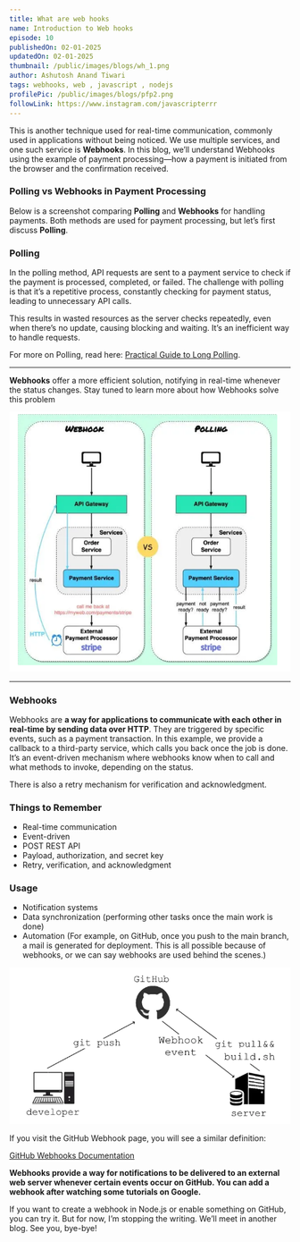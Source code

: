 ```yaml
---
title: What are web hooks
name: Introduction to Web hooks
episode: 10
publishedOn: 02-01-2025
updatedOn: 02-01-2025
thumbnail: /public/images/blogs/wh_1.png
author: Ashutosh Anand Tiwari
tags: webhooks, web , javascript , nodejs
profilePic: /public/images/blogs/pfp2.png
followLink: https://www.instagram.com/javascripterrr
---
```

This is another technique used for real-time communication, commonly used in applications without being noticed. We use multiple services, and one such service is **Webhooks**. In this blog, we’ll understand Webhooks using the example of payment processing—how a payment is initiated from the browser and the confirmation received.

### Polling vs Webhooks in Payment Processing

Below is a screenshot comparing **Polling** and **Webhooks** for handling payments. Both methods are used for payment processing, but let’s first discuss **Polling**.

### Polling

In the polling method, API requests are sent to a payment service to check if the payment is processed, completed, or failed. The challenge with polling is that it’s a repetitive process, constantly checking for payment status, leading to unnecessary API calls.

This results in wasted resources as the server checks repeatedly, even when there’s no update, causing blocking and waiting. It’s an inefficient way to handle requests.

For more on Polling, read here: [Practical Guide to Long Polling](https://heyashu.in/blog/practical-guide-long-polling).

- - -

**Webhooks** offer a more efficient solution, notifying in real-time whenever the status changes. Stay tuned to learn more about how Webhooks solve this problem

![image.png](/public/images/blogs/wbh_-.png)

- - -

### Webhooks

Webhooks are **a way for applications to communicate with each other in real-time by sending data over HTTP**. They are triggered by specific events, such as a payment transaction. In this example, we provide a callback to a third-party service, which calls you back once the job is done. It’s an event-driven mechanism where webhooks know when to call and what methods to invoke, depending on the status.

There is also a retry mechanism for verification and acknowledgment.

### Things to Remember

* Real-time communication
* Event-driven
* POST REST API
* Payload, authorization, and secret key
* Retry, verification, and acknowledgment

### Usage

* Notification systems
* Data synchronization (performing other tasks once the main work is done)
* Automation (For example, on GitHub, once you push to the main branch, a mail is generated for deployment. This is all possible because of webhooks, or we can say webhooks are used behind the scenes.)

![image.png](/public/images/blogs/web_3.png)

If you visit the GitHub Webhook page, you will see a similar definition:

[GitHub Webhooks Documentation](https://docs.github.com/en/webhooks/about-webhooks)

**Webhooks provide a way for notifications to be delivered to an external web server whenever certain events occur on GitHub. You can add a webhook after watching some tutorials on Google.**

If you want to create a webhook in Node.js or enable something on GitHub, you can try it. But for now, I’m stopping the writing. We’ll meet in another blog. See you, bye-bye!
